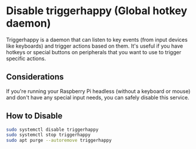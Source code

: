 # Disable triggerhappy (Global hotkey daemon)

Triggerhappy is a daemon that can listen to key events (from input devices like keyboards) and trigger actions based on them. It's useful if you have hotkeys or special buttons on peripherals that you want to use to trigger specific actions.

## Considerations

If you're running your Raspberry Pi headless (without a keyboard or mouse) and don't have any special input needs, you can safely disable this service.

## How to Disable

```sh
sudo systemctl disable triggerhappy
sudo systemctl stop triggerhappy
sudo apt purge --autoremove triggerhappy
```
